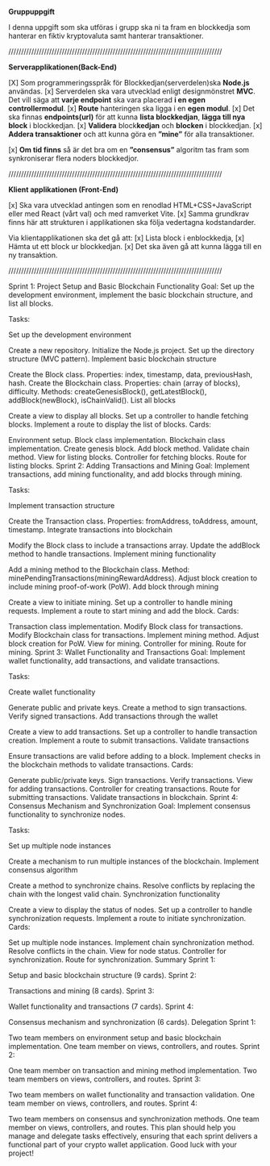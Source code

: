 **Gruppuppgift**

I denna uppgift som ska utföras i grupp ska ni ta fram en blockkedja som hanterar en fiktiv kryptovaluta samt hanterar transaktioner.

////////////////////////////////////////////////////////////////////////////////////

**Serverapplikationen(Back-End)**

[X] Som programmeringsspråk för Blockkedjan(serverdelen)ska **Node.js** användas.
[x] Serverdelen ska vara utvecklad enligt designmönstret **MVC**. Det vill säga att **varje endpoint** ska vara placerad **i en egen controllermodul**.
[x] **Route** hanteringen ska ligga i en **egen modul**.
[x] Det ska finnas **endpoints(url)** för att kunna **lista blockkedjan**, **lägga till nya block** i blockkedjan.
[x] **Validera** block**kedjan** och **blocken** i blockkedjan.
[x] **Addera transaktioner** och att kunna göra en **”mine”** för alla transaktioner.

[x] **Om tid finns** så är det bra om en **”consensus”** algoritm tas fram som synkroniserar flera noders blockkedjor.

////////////////////////////////////////////////////////////////////////////////////

**Klient applikationen (Front-End)**

[x] Ska vara utvecklad antingen som en renodlad HTML+CSS+JavaScript eller med React (vårt val) och med ramverket Vite.
[x] Samma grundkrav finns här att strukturen i applikationen ska följa vedertagna kodstandarder.

Via klientapplikationen ska det gå att:
[x] Lista block i enblockkedja,
[x] Hämta ut ett block ur blockkedjan.
[x] Det ska även gå att kunna lägga till en ny transaktion.

////////////////////////////////////////////////////////////////////////////////////

Sprint 1: Project Setup and Basic Blockchain Functionality
Goal: Set up the development environment, implement the basic blockchain structure, and list all blocks.

Tasks:

Set up the development environment

Create a new repository.
Initialize the Node.js project.
Set up the directory structure (MVC pattern).
Implement basic blockchain structure

Create the Block class.
Properties: index, timestamp, data, previousHash, hash.
Create the Blockchain class.
Properties: chain (array of blocks), difficulty.
Methods: createGenesisBlock(), getLatestBlock(), addBlock(newBlock), isChainValid().
List all blocks

Create a view to display all blocks.
Set up a controller to handle fetching blocks.
Implement a route to display the list of blocks.
Cards:

Environment setup.
Block class implementation.
Blockchain class implementation.
Create genesis block.
Add block method.
Validate chain method.
View for listing blocks.
Controller for fetching blocks.
Route for listing blocks.
Sprint 2: Adding Transactions and Mining
Goal: Implement transactions, add mining functionality, and add blocks through mining.

Tasks:

Implement transaction structure

Create the Transaction class.
Properties: fromAddress, toAddress, amount, timestamp.
Integrate transactions into blockchain

Modify the Block class to include a transactions array.
Update the addBlock method to handle transactions.
Implement mining functionality

Add a mining method to the Blockchain class.
Method: minePendingTransactions(miningRewardAddress).
Adjust block creation to include mining proof-of-work (PoW).
Add block through mining

Create a view to initiate mining.
Set up a controller to handle mining requests.
Implement a route to start mining and add the block.
Cards:

Transaction class implementation.
Modify Block class for transactions.
Modify Blockchain class for transactions.
Implement mining method.
Adjust block creation for PoW.
View for mining.
Controller for mining.
Route for mining.
Sprint 3: Wallet Functionality and Transactions
Goal: Implement wallet functionality, add transactions, and validate transactions.

Tasks:

Create wallet functionality

Generate public and private keys.
Create a method to sign transactions.
Verify signed transactions.
Add transactions through the wallet

Create a view to add transactions.
Set up a controller to handle transaction creation.
Implement a route to submit transactions.
Validate transactions

Ensure transactions are valid before adding to a block.
Implement checks in the blockchain methods to validate transactions.
Cards:

Generate public/private keys.
Sign transactions.
Verify transactions.
View for adding transactions.
Controller for creating transactions.
Route for submitting transactions.
Validate transactions in blockchain.
Sprint 4: Consensus Mechanism and Synchronization
Goal: Implement consensus functionality to synchronize nodes.

Tasks:

Set up multiple node instances

Create a mechanism to run multiple instances of the blockchain.
Implement consensus algorithm

Create a method to synchronize chains.
Resolve conflicts by replacing the chain with the longest valid chain.
Synchronization functionality

Create a view to display the status of nodes.
Set up a controller to handle synchronization requests.
Implement a route to initiate synchronization.
Cards:

Set up multiple node instances.
Implement chain synchronization method.
Resolve conflicts in the chain.
View for node status.
Controller for synchronization.
Route for synchronization.
Summary
Sprint 1:

Setup and basic blockchain structure (9 cards).
Sprint 2:

Transactions and mining (8 cards).
Sprint 3:

Wallet functionality and transactions (7 cards).
Sprint 4:

Consensus mechanism and synchronization (6 cards).
Delegation
Sprint 1:

Two team members on environment setup and basic blockchain implementation.
One team member on views, controllers, and routes.
Sprint 2:

One team member on transaction and mining method implementation.
Two team members on views, controllers, and routes.
Sprint 3:

Two team members on wallet functionality and transaction validation.
One team member on views, controllers, and routes.
Sprint 4:

Two team members on consensus and synchronization methods.
One team member on views, controllers, and routes.
This plan should help you manage and delegate tasks effectively, ensuring that each sprint delivers a functional part of your crypto wallet application. Good luck with your project!
